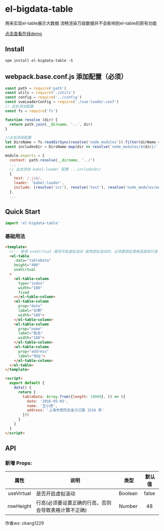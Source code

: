 # el-bigdata-table

用来实现el-table展示大数据
流畅渲染万级数据并不会影响到el-table的原有功能

[点击查看在线demo](https://ckang1229.github.io/el-bigdata-table/dist/)

## Install
```shell
npm install el-bigdata-table -S
```

## webpack.base.conf.js 添加配置（必须）
``` javascript
const path = require('path')
const utils = require('./utils')
const config = require('../config')
const vueLoaderConfig = require('./vue-loader.conf')
// 此处添加配置
const fs = require('fs')

function resolve (dir) {
  return path.join(__dirname, '..', dir)
}

//此处添加配置
let DirsName = fs.readdirSync(resolve('node_modules')).filter(dirName => /el-bigdata-table/.test(dirName))
const includesDir = DirsName.map(dir => resolve(`node_modules/${dir}/`))

module.exports = {
  context: path.resolve(__dirname, '../')
  ...
  // 此处添加 babel-loader 配置 ...includesDir
  {
    test: /.js$/,
    loader: 'babel-loader',
    include: [resolve('src'), resolve('test'), resolve('node_modules/webpack-dev-server/client'), ...includesDir]
  },
  ...
```

## Quick Start
``` javascript
import 'el-bigdata-table'
```

### 基础用法
```html
<template>
  <!-- 使用 useVirtual 属性开启虚拟滚动 使用虚拟滚动时，必须要固定表格高度和行高 -->
  <el-table
    :data="tableData"
    height="400"
    useVirtual
  >
    <el-table-column
      type="index"
      width="100"
      fixed
    ></el-table-column>
    <el-table-column
      prop="date"
      label="日期"
      width="180">
    </el-table-column>
    <el-table-column
      prop="name"
      label="姓名"
      width="180">
    </el-table-column>
    <el-table-column
      prop="address"
      label="地址">
    </el-table-column>
  </el-table>
</template>

<script>
  export default {
    data() {
      return {
        tableData: Array.from({length: 10000}, () => ({
          date: '2016-05-03',
          name: '王小虎',
          address: '上海市普陀区金沙江路 1516 弄'
        }))
      }
    }
  }
</script>
```

## API

### 新增 Props:

属性  |  说明  |  类型  |  默认值
:-------: | -------  |  :-------:  |  :-------:
useVirtual  |  是否开启虚拟滚动  |  Boolean  |  false
rowHeight  |  行高(必须要设置正确的行高，否则会导致表格计算不正确)  |  Number  |  48

作者wx: ckang1229

